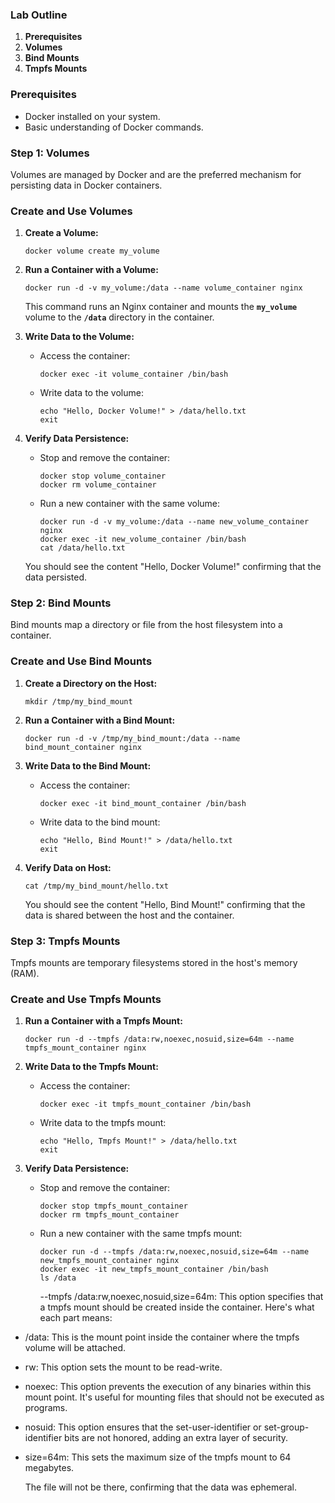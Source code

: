 ### **Lab Outline**

1. **Prerequisites**
2. **Volumes**
3. **Bind Mounts**
4. **Tmpfs Mounts**

### **Prerequisites**

- Docker installed on your system.
- Basic understanding of Docker commands.

### **Step 1: Volumes**

Volumes are managed by Docker and are the preferred mechanism for persisting data in Docker containers.

### **Create and Use Volumes**

1. **Create a Volume:**
    
    ```
    docker volume create my_volume
    ```
    
2. **Run a Container with a Volume:**
    
    ```
    docker run -d -v my_volume:/data --name volume_container nginx
    ```
    
    This command runs an Nginx container and mounts the **`my_volume`** volume to the **`/data`** directory in the container.
    
3. **Write Data to the Volume:**
    - Access the container:
        
        ```
        docker exec -it volume_container /bin/bash
        ```
        
    - Write data to the volume:
        
        ```
        echo "Hello, Docker Volume!" > /data/hello.txt
        exit
        ```
        
4. **Verify Data Persistence:**
    - Stop and remove the container:
        
        ```
        docker stop volume_container
        docker rm volume_container
        ```
        
    - Run a new container with the same volume:
        
        ```
        docker run -d -v my_volume:/data --name new_volume_container nginx
        docker exec -it new_volume_container /bin/bash
        cat /data/hello.txt
        ```
        
    
    You should see the content "Hello, Docker Volume!" confirming that the data persisted.
    

### **Step 2: Bind Mounts**

Bind mounts map a directory or file from the host filesystem into a container.

### **Create and Use Bind Mounts**

1. **Create a Directory on the Host:**
    
    ```
    mkdir /tmp/my_bind_mount
    ```
    
2. **Run a Container with a Bind Mount:**
    
    ```
    docker run -d -v /tmp/my_bind_mount:/data --name bind_mount_container nginx
    ```
    
3. **Write Data to the Bind Mount:**
    - Access the container:
        
        ```
        docker exec -it bind_mount_container /bin/bash
        ```
        
    - Write data to the bind mount:
        
        ```
        echo "Hello, Bind Mount!" > /data/hello.txt
        exit
        ```
        
4. **Verify Data on Host:**
    
    ```
    cat /tmp/my_bind_mount/hello.txt
    ```
    
    You should see the content "Hello, Bind Mount!" confirming that the data is shared between the host and the container.
    

### **Step 3: Tmpfs Mounts**

Tmpfs mounts are temporary filesystems stored in the host's memory (RAM).

### **Create and Use Tmpfs Mounts**

1. **Run a Container with a Tmpfs Mount:**
    
    ```
    docker run -d --tmpfs /data:rw,noexec,nosuid,size=64m --name tmpfs_mount_container nginx
    ```
    
2. **Write Data to the Tmpfs Mount:**
    - Access the container:
        
        ```
        docker exec -it tmpfs_mount_container /bin/bash
        ```
        
    - Write data to the tmpfs mount:
        
        ```
        echo "Hello, Tmpfs Mount!" > /data/hello.txt
        exit
        ```
        
3. **Verify Data Persistence:**
    - Stop and remove the container:
        
        ```
        docker stop tmpfs_mount_container
        docker rm tmpfs_mount_container
        ```
        
    - Run a new container with the same tmpfs mount:
        
        ```
        docker run -d --tmpfs /data:rw,noexec,nosuid,size=64m --name new_tmpfs_mount_container nginx
        docker exec -it new_tmpfs_mount_container /bin/bash
        ls /data
        ```

        --tmpfs /data:rw,noexec,nosuid,size=64m: This option specifies that a tmpfs mount should be created inside the container. Here's what each part means:

- /data: This is the mount point inside the container where the tmpfs volume will be attached.
- rw: This option sets the mount to be read-write.
- noexec: This option prevents the execution of any binaries within this mount point. It's useful for mounting files that should not be executed as programs.
- nosuid: This option ensures that the set-user-identifier or set-group-identifier bits are not honored, adding an extra layer of security.
- size=64m: This sets the maximum size of the tmpfs mount to 64 megabytes.
        
    
    The file will not be there, confirming that the data was ephemeral.
